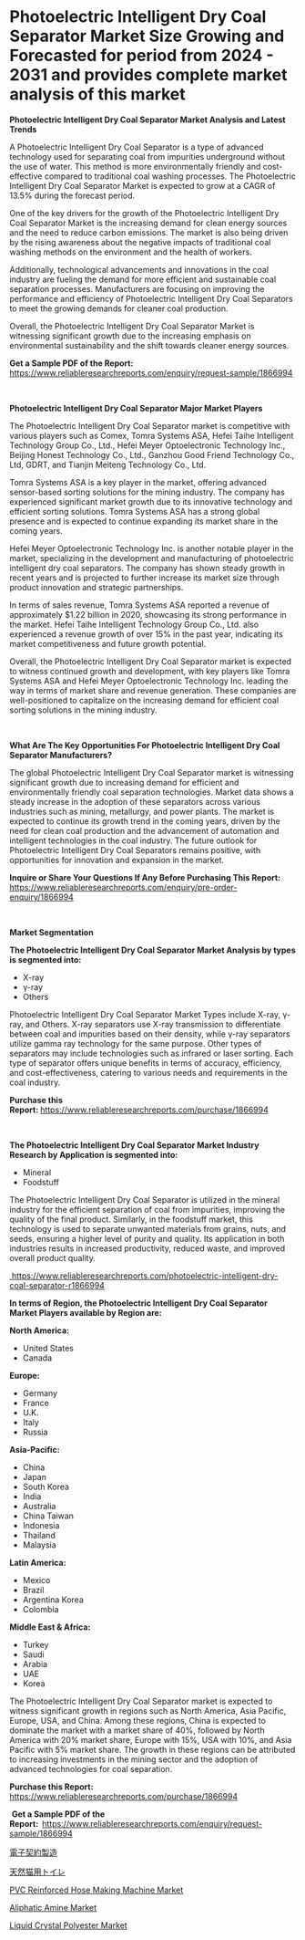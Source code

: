 <p><h1>Photoelectric Intelligent Dry Coal Separator Market Size Growing and Forecasted for period from 2024 - 2031 and provides complete market analysis of this market</h1></p><p><strong>Photoelectric Intelligent Dry Coal Separator Market Analysis and Latest Trends</strong></p>
<p><p>A Photoelectric Intelligent Dry Coal Separator is a type of advanced technology used for separating coal from impurities underground without the use of water. This method is more environmentally friendly and cost-effective compared to traditional coal washing processes. The Photoelectric Intelligent Dry Coal Separator Market is expected to grow at a CAGR of 13.5% during the forecast period.</p><p>One of the key drivers for the growth of the Photoelectric Intelligent Dry Coal Separator Market is the increasing demand for clean energy sources and the need to reduce carbon emissions. The market is also being driven by the rising awareness about the negative impacts of traditional coal washing methods on the environment and the health of workers.</p><p>Additionally, technological advancements and innovations in the coal industry are fueling the demand for more efficient and sustainable coal separation processes. Manufacturers are focusing on improving the performance and efficiency of Photoelectric Intelligent Dry Coal Separators to meet the growing demands for cleaner coal production.</p><p>Overall, the Photoelectric Intelligent Dry Coal Separator Market is witnessing significant growth due to the increasing emphasis on environmental sustainability and the shift towards cleaner energy sources.</p></p>
<p><strong>Get a Sample PDF of the Report:&nbsp;</strong> <a href="https://www.reliableresearchreports.com/enquiry/request-sample/1866994">https://www.reliableresearchreports.com/enquiry/request-sample/1866994</a></p>
<p>&nbsp;</p>
<p><strong>Photoelectric Intelligent Dry Coal Separator Major Market Players</strong></p>
<p><p>The Photoelectric Intelligent Dry Coal Separator market is competitive with various players such as Comex, Tomra Systems ASA, Hefei Taihe Intelligent Technology Group Co., Ltd., Hefei Meyer Optoelectronic Technology Inc., Beijing Honest Technology Co., Ltd., Ganzhou Good Friend Technology Co., Ltd, GDRT, and Tianjin Meiteng Technology Co., Ltd.</p><p>Tomra Systems ASA is a key player in the market, offering advanced sensor-based sorting solutions for the mining industry. The company has experienced significant market growth due to its innovative technology and efficient sorting solutions. Tomra Systems ASA has a strong global presence and is expected to continue expanding its market share in the coming years.</p><p>Hefei Meyer Optoelectronic Technology Inc. is another notable player in the market, specializing in the development and manufacturing of photoelectric intelligent dry coal separators. The company has shown steady growth in recent years and is projected to further increase its market size through product innovation and strategic partnerships.</p><p>In terms of sales revenue, Tomra Systems ASA reported a revenue of approximately $1.22 billion in 2020, showcasing its strong performance in the market. Hefei Taihe Intelligent Technology Group Co., Ltd. also experienced a revenue growth of over 15% in the past year, indicating its market competitiveness and future growth potential.</p><p>Overall, the Photoelectric Intelligent Dry Coal Separator market is expected to witness continued growth and development, with key players like Tomra Systems ASA and Hefei Meyer Optoelectronic Technology Inc. leading the way in terms of market share and revenue generation. These companies are well-positioned to capitalize on the increasing demand for efficient coal sorting solutions in the mining industry.</p></p>
<p>&nbsp;</p>
<p><strong>What Are The Key Opportunities For Photoelectric Intelligent Dry Coal Separator Manufacturers?</strong></p>
<p><p>The global Photoelectric Intelligent Dry Coal Separator market is witnessing significant growth due to increasing demand for efficient and environmentally friendly coal separation technologies. Market data shows a steady increase in the adoption of these separators across various industries such as mining, metallurgy, and power plants. The market is expected to continue its growth trend in the coming years, driven by the need for clean coal production and the advancement of automation and intelligent technologies in the coal industry. The future outlook for Photoelectric Intelligent Dry Coal Separators remains positive, with opportunities for innovation and expansion in the market.</p></p>
<p><strong>Inquire or Share Your Questions If Any Before Purchasing This Report:</strong> <a href="https://www.reliableresearchreports.com/enquiry/pre-order-enquiry/1866994">https://www.reliableresearchreports.com/enquiry/pre-order-enquiry/1866994</a></p>
<p>&nbsp;</p>
<p><strong>Market Segmentation</strong></p>
<p><strong>The Photoelectric Intelligent Dry Coal Separator Market Analysis by types is segmented into:</strong></p>
<p><ul><li>X-ray</li><li>γ-ray</li><li>Others</li></ul></p>
<p><p>Photoelectric Intelligent Dry Coal Separator Market Types include X-ray, γ-ray, and Others. X-ray separators use X-ray transmission to differentiate between coal and impurities based on their density, while γ-ray separators utilize gamma ray technology for the same purpose. Other types of separators may include technologies such as infrared or laser sorting. Each type of separator offers unique benefits in terms of accuracy, efficiency, and cost-effectiveness, catering to various needs and requirements in the coal industry.</p></p>
<p><strong>Purchase this Report:&nbsp;</strong><a href="https://www.reliableresearchreports.com/purchase/1866994">https://www.reliableresearchreports.com/purchase/1866994</a></p>
<p>&nbsp;</p>
<p><strong>The Photoelectric Intelligent Dry Coal Separator Market Industry Research by Application is segmented into:</strong></p>
<p><ul><li>Mineral</li><li>Foodstuff</li></ul></p>
<p><p>The Photoelectric Intelligent Dry Coal Separator is utilized in the mineral industry for the efficient separation of coal from impurities, improving the quality of the final product. Similarly, in the foodstuff market, this technology is used to separate unwanted materials from grains, nuts, and seeds, ensuring a higher level of purity and quality. Its application in both industries results in increased productivity, reduced waste, and improved overall product quality.</p></p>
<p><a href="https://www.reliableresearchreports.com/photoelectric-intelligent-dry-coal-separator-r1866994">&nbsp;https://www.reliableresearchreports.com/photoelectric-intelligent-dry-coal-separator-r1866994</a></p>
<p><strong>In terms of Region, the Photoelectric Intelligent Dry Coal Separator Market Players available by Region are:</strong></p>
<p>
    <p> <strong> North America: </strong>
        <ul>
            <li>United States</li>
            <li>Canada</li>
        </ul>
        </p> 
    <p> <strong> Europe: </strong>
        <ul>
            <li>Germany</li>
            <li>France</li>
            <li>U.K.</li>
            <li>Italy</li>
            <li>Russia</li>
        </ul>
        </p> 
    <p> <strong> Asia-Pacific: </strong>
        <ul>
            <li>China</li>
            <li>Japan</li>
            <li>South Korea</li>
            <li>India</li>
            <li>Australia</li>
            <li>China Taiwan</li>
            <li>Indonesia</li>
            <li>Thailand</li>
            <li>Malaysia</li>
        </ul>
        </p> 
    <p> <strong> Latin America: </strong>
        <ul>
            <li>Mexico</li>
            <li>Brazil</li>
            <li>Argentina Korea</li>
            <li>Colombia</li>
        </ul>
        </p> 
    <p> <strong> Middle East & Africa: </strong>
        <ul>
            <li>Turkey</li>
            <li>Saudi</li>
            <li>Arabia</li>
            <li>UAE</li>
            <li>Korea</li>
        </ul>
    </p>
    </p>
<p><p>The Photoelectric Intelligent Dry Coal Separator market is expected to witness significant growth in regions such as North America, Asia Pacific, Europe, USA, and China. Among these regions, China is expected to dominate the market with a market share of 40%, followed by North America with 20% market share, Europe with 15%, USA with 10%, and Asia Pacific with 5% market share. The growth in these regions can be attributed to increasing investments in the mining sector and the adoption of advanced technologies for coal separation.</p></p>
<p><strong>Purchase this Report: </strong><a href="https://www.reliableresearchreports.com/purchase/1866994">https://www.reliableresearchreports.com/purchase/1866994</a></p>
<p>&nbsp;<strong>Get a Sample PDF of the Report:&nbsp;&nbsp;</strong><a href="https://www.reliableresearchreports.com/enquiry/request-sample/1866994">https://www.reliableresearchreports.com/enquiry/request-sample/1866994</a></p>
<p><strong></strong></p>
<p><p><a href="https://github.com/dzy793153605/Market-Research-Report-List-1/blob/main/891513943328.md">電子契約製造</a></p><p><a href="https://medium.com/@mt14785/%E5%A4%A9%E7%84%B6%E7%8C%AB%E7%A0%82%E5%B8%82%E5%A0%B4%E5%B1%95%E6%9C%9B-%E6%A5%AD%E7%95%8C%E6%A6%82%E8%A6%81%E3%81%A8%E4%BA%88%E6%B8%AC-2024%E5%B9%B4%E3%81%8B%E3%82%892031%E5%B9%B4-21edb01acdf1">天然猫用トイレ</a></p><p><a href="https://github.com/marloy8/Market-Research-Report-List-4/blob/main/pvc-reinforced-hose-making-machine-market.md">PVC Reinforced Hose Making Machine Market</a></p><p><a href="https://issuu.com/reportprime-2/docs/aliphatic-amine-market-size-2030.pptx">Aliphatic Amine Market</a></p><p><a href="https://issuu.com/reportprime-2/docs/liquid-crystal-polyester-market-size-2030.pptx">Liquid Crystal Polyester Market</a></p></p>